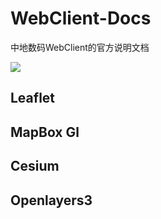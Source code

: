 # WebClient-Docs
中地数码WebClient的官方说明文档

![](./_media/mapgis-webclient/png)

## Leaflet

## MapBox Gl

## Cesium

## Openlayers3